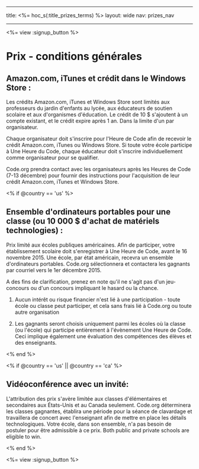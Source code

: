 * * *

title: <%= hoc_s(:title_prizes_terms) %> layout: wide nav: prizes_nav

* * *

<%= view :signup_button %>

# Prix - conditions générales

## Amazon.com, iTunes et crédit dans le Windows Store :

Les crédits Amazon.com, iTunes et Windows Store sont limités aux professeurs du jardin d'enfants au lycée, aux éducateurs de soutien scolaire et aux d'organismes d'éducation. Le crédit de 10 $ s'ajoutent à un compte existant, et le crédit expire après 1 an. Dans la limite d'un par organisateur.

Chaque organisateur doit s'inscrire pour l'Heure de Code afin de recevoir le crédit Amazon.com, iTunes ou Windows Store. Si toute votre école participe à Une Heure du Code, chaque éducateur doit s'inscrire individuellement comme organisateur pour se qualifier.

Code.org prendra contact avec les organisateurs après les Heures de Code (7-13 décembre) pour fournir des instructions pour l'acquisition de leur crédit Amazon.com, iTunes et Windows Store.

<% if @country == 'us' %>

## Ensemble d'ordinateurs portables pour une classe (ou 10 000 $ d'achat de matériels technologies) :

Prix limité aux écoles publiques américaines. Afin de participer, votre établissement scolaire doit s'enregistrer à Une Heure de Code, avant le 16 novembre 2015. Une école, par état américain, recevra un ensemble d'ordinateurs portables. Code.org sélectionnera et contactera les gagnants par courriel vers le 1er décembre 2015.

A des fins de clarification, prenez en note qu'il ne s'agit pas d'un jeu-concours ou d'un concours impliquant le hasard ou la chance.

1) Aucun intérêt ou risque financier n'est lié à une participation - toute école ou classe peut participer, et cela sans frais lié à Code.org ou toute autre organisation

2) Les gagnants seront choisis uniquement parmi les écoles où la classe (ou l'école) qui participe entièrement à l'évènement Une Heure de Code. Ceci implique également une évaluation des compétences des élèves et des enseignants.

<% end %>

<% if @country == 'us' || @country == 'ca' %>

## Vidéoconférence avec un invité:

L'attribution des prix s'avère limitée aux classes d'élémentaires et secondaires aux États-Unis et au Canada seulement. Code.org déterminera les classes gagnantes, établira une période pour la séance de clavardage et travaillera de concert avec l'enseignant afin de mettre en place les détails technologiques. Votre école, dans son ensemble, n'a pas besoin de postuler pour être admissible à ce prix. Both public and private schools are eligible to win.

<% end %>

<%= view :signup_button %>